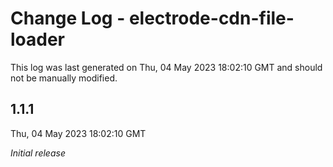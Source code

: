 # Change Log - electrode-cdn-file-loader

This log was last generated on Thu, 04 May 2023 18:02:10 GMT and should not be manually modified.

## 1.1.1
Thu, 04 May 2023 18:02:10 GMT

_Initial release_

